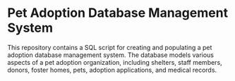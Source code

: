 # Pet Adoption Database Management System
This repository contains a SQL script for creating and populating a pet adoption database management system. The database models various aspects of a pet adoption organization, including shelters, staff members, donors, foster homes, pets, adoption applications, and medical records.
